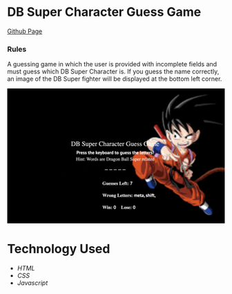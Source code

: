 # DB Super Character Guess Game


[Github Page](https://asalinas9.github.io/unit-4-game/)

### Rules

A guessing game in which the user is provided with incomplete fields and must guess which DB Super Character is. If you guess the name correctly, an image of the DB Super fighter will be displayed at the bottom left corner.

![](assets/images/appscrn.png)

# Technology Used

* _HTML_
* _CSS_
* _Javascript_
